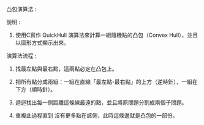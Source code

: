 凸包演算法 : 

說明 : 

1. 使用C實作 QuickHull 演算法來計算一組隨機點的凸包（Convex Hull），並且以圖形方式顯示出來。

演算法流程 :

1. 找最左點與最右點，這兩點必定在凸包上。

2. 把所有點分成兩組：一組在直線「最左點-最右點」的上方（逆時針），一組在下方（順時針）。

3. 遞迴找出每一側距離這條線最遠的點，並且將原問題分割成兩個子問題。

4. 重複此過程直到 沒有更多點在該側，此時這條邊就是凸包的一部份。

